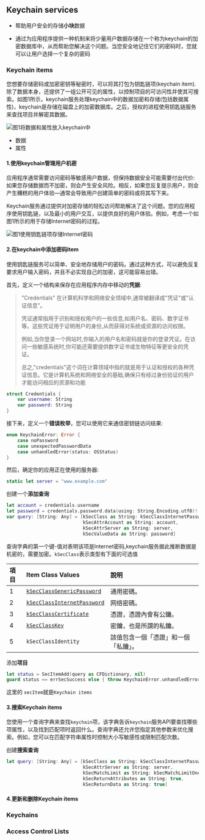 ## Keychain services

- 帮助用户安全的存储**小块**数据

- 通过为应用程序提供一种机制来将少量用户数据存储在一个称为keychain的加密数据库中，从而帮助您解决这个问题。当您安全地记住它们的密码时，您就可以让用户选择一个复杂的密码

### Keychain items

您想要存储密码或加密密钥等秘密时，可以将其打包为钥匙链项(keychain item).除了数据本身，还提供了一组公开可见的属性，以控制项目的可访问性并使其可搜索。如图1所示，keychain服务处理keychain中的数据加密和存储(包括数据属性)，keychain是存储在磁盘上的加密数据库。之后，授权的进程使用钥匙链服务来查找项目并解密其数据。

![图1将数据和属性放入keychain中](https://docs-assets.developer.apple.com/published/0ddea9db46/0304151a-f84e-44b1-8632-6698ec59854b.png)

- 数据
- 属性

#### 1.使用keychain管理用户机密

应用程序通常需要访问密码等敏感用户数据，但保持数据安全可能需要付出代价:如果您存储数据而不加密，则会产生安全风险。相反，如果您反复提示用户，则会产生糟糕的用户体验—通常会导致用户创建简单的密码或将其写下来。

Keychain服务通过提供对加密存储的轻松访问帮助解决了这个问题。您的应用程序使用钥匙链，以及最小的用户交互，以提供良好的用户体验。例如，考虑一个如图1所示的用于存储Internet密码的过程。

![图1使用钥匙链项存储Internet密码](https://docs-assets.developer.apple.com/published/15b402c96b/8396f76a-e21a-41c8-8aa6-05d1649ccac3.png)

#### 2.在keychain中添加密码Item

使用钥匙链服务可以简单、安全地存储用户的密码。通过这种方式，可以避免反复要求用户输入密码，并且不必实现自己的加密，这可能容易出错。

首先，定义一个结构来保存在应用程序内存中移动的**凭据**:

> "Credentials" 在计算机科学和网络安全领域中,通常被翻译成"凭证"或"认证信息"。
>
> 凭证通常指用于识别和授权用户的一些信息,如用户名、密码、数字证书等。这些凭证用于证明用户的身份,从而获得对系统或资源的访问权限。
>
> 例如,当你登录一个网站时,你输入的用户名和密码就是你的登录凭证。在访问一些敏感系统时,你可能还需要提供数字证书或生物特征等更安全的凭证。
>
> 总之,"credentials"这个词在计算领域中指的就是用于认证和授权的各种凭证信息。它是计算机系统和网络安全的基础,确保只有经过身份验证的用户才能访问相应的资源和功能

```swift
struct Credentials {
    var username: String
    var password: String
}
```

接下来，定义一个**错误枚举**，您可以使用它来通信密钥链访问结果:

```swift
enum KeychainError: Error {
    case noPassword
    case unexpectedPasswordData
    case unhandledError(status: OSStatus)
}
```

然后，确定你的应用正在使用的服务器:

```swift
static let server = "www.example.com"
```

创建一个**添加查询**

```swift
let account = credentials.username
let password = credentials.password.data(using: String.Encoding.utf8)!
var query: [String: Any] = [kSecClass as String: kSecClassInternetPassword,
                            kSecAttrAccount as String: account,
                            kSecAttrServer as String: server,
                            kSecValueData as String: password]
```

查询字典的第一个键-值对表明该项是Internet密码,keychain服务据此推断数据是机密的，需要加密。`kSecClass`表示类型有下面的可选值

| 項目 | Item Class Values                                            | 說明                                 |
| :--- | :----------------------------------------------------------- | :----------------------------------- |
| 1    | [`kSecClassGenericPassword`](https://developer.apple.com/documentation/security/ksecclassgenericpassword?language=objc) | 通用密碼。                           |
| 2    | [`kSecClassInternetPassword`](https://developer.apple.com/documentation/security/ksecclassinternetpassword?language=objc) | 网络密碼。                           |
| 3    | [`kSecClassCertificate`](https://developer.apple.com/documentation/security/ksecclasscertificate?language=objc) | 憑證，憑證內會有公鑰。               |
| 4    | [`kSecClassKey`](https://developer.apple.com/documentation/security/ksecclasskey?language=objc) | 密鑰，也是所謂的私鑰。               |
| 5    | `kSecClassIdentity`                                          | 該值包含一個「憑證」和一個「私鑰」。 |

添加**项目**

```swift
let status = SecItemAdd(query as CFDictionary, nil)
guard status == errSecSuccess else { throw KeychainError.unhandledError(status: status) }
```

这里的 `secItem`就是`Keychain items`

#### 3.搜索Keychain items

您使用一个查询字典来查找`keychain`项，该字典告诉`keychain`服务API要查找哪些项属性，以及找到匹配项时返回什么。查询字典还允许您指定其他参数来优化搜索。例如，您可以在匹配字符串属性时控制大小写敏感性或限制匹配次数。

创建**搜索查询**

```swift
let query: [String: Any] = [kSecClass as String: kSecClassInternetPassword,
                            kSecAttrServer as String: server,
                            kSecMatchLimit as String: kSecMatchLimitOne,
                            kSecReturnAttributes as String: true,
                            kSecReturnData as String: true]
```



#### 4.更新和删除Keychain items

### Keychains

### Access Control Lists

